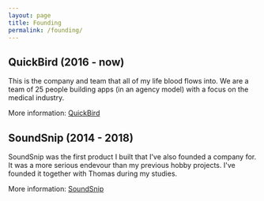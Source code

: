 ```yaml
---
layout: page
title: Founding
permalink: /founding/
---
```

## QuickBird (2016 - now)

This is the company and team that all of my life blood flows into. We are a team of 25 people building apps (in an agency model) with a focus on the medical industry.

More information: [QuickBird](/quickbird)

## SoundSnip (2014 - 2018)

SoundSnip was the first product I built that I've also founded a company for. It was a more serious endevour than my previous hobby projects. I've founded it together with Thomas during my studies. 

More information: [SoundSnip](/project/app-00-soundsnip)

